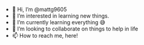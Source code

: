 - 👋 Hi, I’m @mattg9605
- 👀 I’m interested in learning new things.
- 🌱 I’m currently learning everything 😅
- 💞️ I’m looking to collaborate on things to help in life
- 📫 How to reach me, here!

<!---
mattg9605/mattg9605 is a ✨ special ✨ repository because its `README.md` (this file) appears on your GitHub profile.
You can click the Preview link to take a look at your changes.
--->
